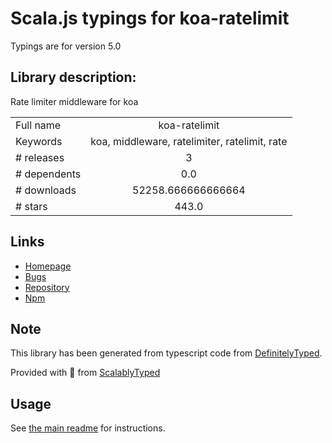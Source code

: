 
# Scala.js typings for koa-ratelimit

Typings are for version 5.0

## Library description:
Rate limiter middleware for koa

|                    |                 |
| ------------------ | :-------------: |
| Full name          | koa-ratelimit |
| Keywords           | koa, middleware, ratelimiter, ratelimit, rate |
| # releases         | 3 |
| # dependents       | 0.0 |
| # downloads        | 52258.666666666664 |
| # stars            | 443.0 |

## Links
- [Homepage](https://github.com/koajs/maxrequests#readme)
- [Bugs](https://github.com/koajs/maxrequests/issues)
- [Repository](https://github.com/koajs/ratelimit)
- [Npm](https://www.npmjs.com/package/koa-ratelimit)
    


## Note
This library has been generated from typescript code from [DefinitelyTyped](https://definitelytyped.org).

Provided with :purple_heart: from [ScalablyTyped](https://github.com/oyvindberg/ScalablyTyped)

## Usage
See [the main readme](../../readme.md) for instructions.


